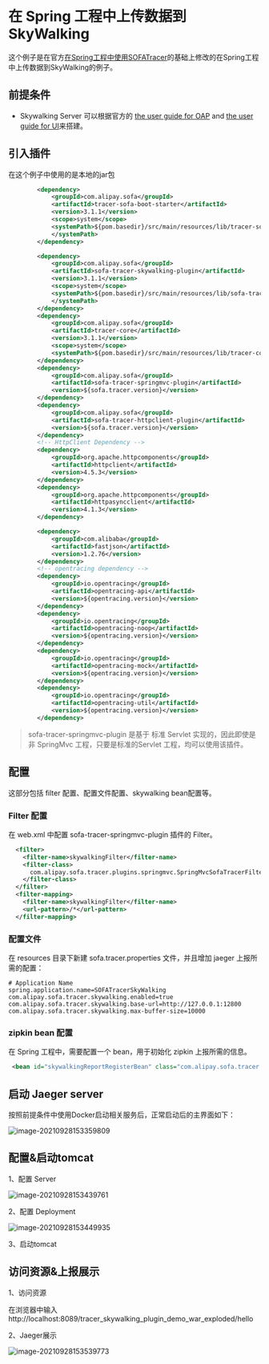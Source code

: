 # 在 Spring 工程中上传数据到SkyWalking

这个例子是在官方[在Spring工程中使用SOFATracer](https://github.com/glmapper/tracer-zipkin-plugin-demo)的基础上修改的在Spring工程中上传数据到SkyWalking的例子。

## 前提条件

* Skywalking Server 可以根据官方的 [the user guide for OAP](https://github.com/apache/skywalking/blob/master/docs/en/setup/backend/docker.md) and [the user guide for UI](https://github.com/apache/skywalking/blob/master/docs/en/setup/backend/ui-setup.md#start-with-docker-image)来搭建。

##  引入插件

在这个例子中使用的是本地的jar包

```xml
        <dependency>
            <groupId>com.alipay.sofa</groupId>
            <artifactId>tracer-sofa-boot-starter</artifactId>
            <version>3.1.1</version>
            <scope>system</scope>
            <systemPath>${pom.basedir}/src/main/resources/lib/tracer-sofa-boot-starter-3.1.1.jar
            </systemPath>
        </dependency>

        <dependency>
            <groupId>com.alipay.sofa</groupId>
            <artifactId>sofa-tracer-skywalking-plugin</artifactId>
            <version>3.1.1</version>
            <scope>system</scope>
            <systemPath>${pom.basedir}/src/main/resources/lib/sofa-tracer-skywalking-plugin-3.1.1.jar
            </systemPath>
        </dependency>
        <dependency>
            <groupId>com.alipay.sofa</groupId>
            <artifactId>tracer-core</artifactId>
            <version>3.1.1</version>
            <scope>system</scope>
            <systemPath>${pom.basedir}/src/main/resources/lib/tracer-core-3.1.1.jar</systemPath>
        </dependency>
        <dependency>
            <groupId>com.alipay.sofa</groupId>
            <artifactId>sofa-tracer-springmvc-plugin</artifactId>
            <version>${sofa.tracer.version}</version>
        </dependency>
        <dependency>
            <groupId>com.alipay.sofa</groupId>
            <artifactId>sofa-tracer-httpclient-plugin</artifactId>
            <version>${sofa.tracer.version}</version>
        </dependency>
        <!-- HttpClient Dependency -->
        <dependency>
            <groupId>org.apache.httpcomponents</groupId>
            <artifactId>httpclient</artifactId>
            <version>4.5.3</version>
        </dependency>
        <dependency>
            <groupId>org.apache.httpcomponents</groupId>
            <artifactId>httpasyncclient</artifactId>
            <version>4.1.3</version>
        </dependency>

        <dependency>
            <groupId>com.alibaba</groupId>
            <artifactId>fastjson</artifactId>
            <version>1.2.76</version>
        </dependency>
        <!-- opentracing dependency -->
        <dependency>
            <groupId>io.opentracing</groupId>
            <artifactId>opentracing-api</artifactId>
            <version>${opentracing.version}</version>
        </dependency>
        <dependency>
            <groupId>io.opentracing</groupId>
            <artifactId>opentracing-noop</artifactId>
            <version>${opentracing.version}</version>
        </dependency>
        <dependency>
            <groupId>io.opentracing</groupId>
            <artifactId>opentracing-mock</artifactId>
            <version>${opentracing.version}</version>
        </dependency>
        <dependency>
            <groupId>io.opentracing</groupId>
            <artifactId>opentracing-util</artifactId>
            <version>${opentracing.version}</version>
        </dependency>
```

> sofa-tracer-springmvc-plugin 是基于 标准 Servlet 实现的，因此即使是非 SpringMvc 工程，只要是标准的Servlet 工程，均可以使用该插件。


## 配置

这部分包括 filter 配置、配置文件配置、skywalking bean配置等。

### Filter 配置

在 web.xml 中配置 sofa-tracer-springmvc-plugin 插件的 Filter。 

```xml
  <filter>
    <filter-name>skywalkingFilter</filter-name>
    <filter-class>
      com.alipay.sofa.tracer.plugins.springmvc.SpringMvcSofaTracerFilter
    </filter-class>
  </filter>
  <filter-mapping>
    <filter-name>skywalkingFilter</filter-name>
    <url-pattern>/*</url-pattern>
  </filter-mapping>
```

### 配置文件

在 resources 目录下新建 sofa.tracer.properties 文件，并且增加 jaeger 上报所需的配置：

```properties
# Application Name
spring.application.name=SOFATracerSkyWalking
com.alipay.sofa.tracer.skywalking.enabled=true
com.alipay.sofa.tracer.skywalking.base-url=http://127.0.0.1:12800
com.alipay.sofa.tracer.skywalking.max-buffer-size=10000
```

### zipkin bean 配置

在 Spring 工程中，需要配置一个 bean，用于初始化 zipkin 上报所需的信息。

```xml
 <bean id="skywalkingReportRegisterBean" class="com.alipay.sofa.tracer.plugins.skywalking.initialize.SkywalkingReportRegisterBean"/>
```



## 启动 Jaeger server

按照前提条件中使用Docker启动相关服务后，正常启动后的主界面如下：

![image-20210928153359809](https://gitee.com/whutzhaochen/markdown/raw/master/img/20210928161716.png)



## 配置&启动tomcat

1、配置 Server

![image-20210928153439761](https://gitee.com/whutzhaochen/markdown/raw/master/img/20210928161726.png)

2、配置 Deployment

![image-20210928153449935](https://gitee.com/whutzhaochen/markdown/raw/master/img/20210928161729.png)

3、启动tomcat


## 访问资源&上报展示

1、访问资源

在浏览器中输入http://localhost:8089/tracer_skywalking_plugin_demo_war_exploded/hello

2、Jaeger展示

![image-20210928153539773](https://gitee.com/whutzhaochen/markdown/raw/master/img/20210928161732.png)
